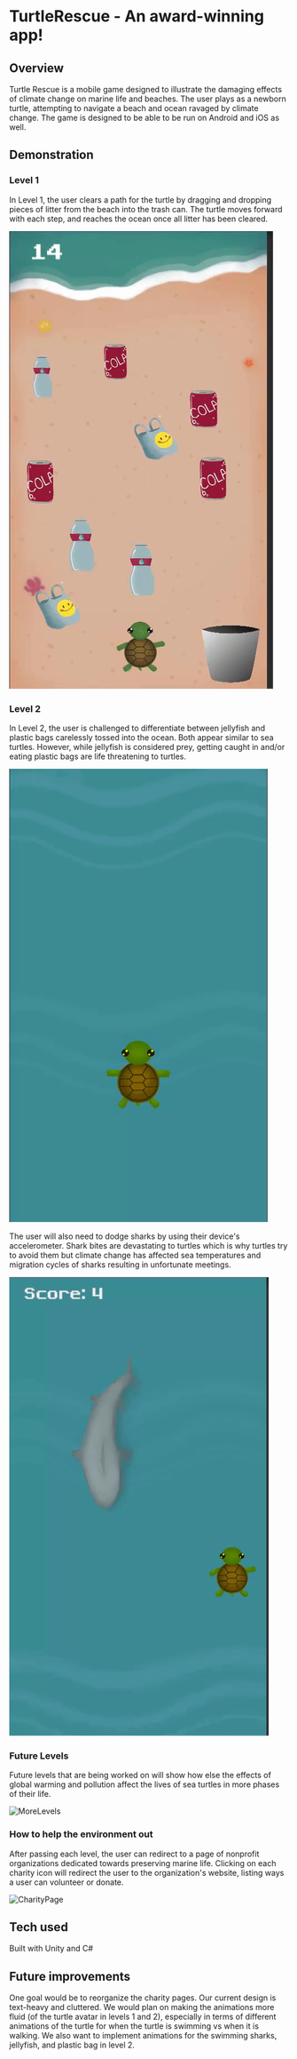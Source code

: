 # TurtleRescue - An award-winning app!

## Overview
Turtle Rescue is a mobile game designed to illustrate the damaging effects of climate change on marine life and beaches. The user plays as a newborn turtle, attempting to navigate a beach and ocean ravaged by climate change. The game is designed to be able to be run on Android and iOS as well. 

## Demonstration 
### Level 1
In Level 1, the user clears a path for the turtle by dragging and dropping pieces of litter from the beach into the trash can. The turtle moves forward with each step, and reaches the ocean once all litter has been cleared. 

![](Demo/Level1.gif)

### Level 2
In Level 2, the user is challenged to differentiate between jellyfish and plastic bags carelessly tossed into the ocean. Both appear similar to sea turtles. However, while jellyfish is considered prey, getting caught in and/or eating plastic bags are life threatening to turtles.

![PracticeRound](Demo/ActualPracticeRound.gif)

The user will also need to dodge sharks by using their device's accelerometer. Shark bites are devastating to turtles which is why turtles try to avoid them but climate change has affected sea temperatures and migration cycles of sharks resulting in unfortunate meetings. 

![](Demo/Level2.gif)

### Future Levels
Future levels that are being worked on will show how else the effects of global warming and pollution affect the lives of sea turtles in more phases of their life.

![MoreLevels](https://user-images.githubusercontent.com/20648029/63208111-3a21fc80-c085-11e9-8254-05cbf65f4e4b.jpg)

### How to help the environment out
After passing each level, the user can redirect to a page of nonprofit organizations dedicated towards preserving marine life. Clicking on each charity icon will redirect the user to the organization's website, listing ways a user can volunteer or donate. 

![CharityPage](https://user-images.githubusercontent.com/20648029/63208070-e57e8180-c084-11e9-9a93-dfa7e9f77f18.jpg)

## Tech used
Built with Unity and C#

## Future improvements
One goal would be to reorganize the charity pages. Our current design is text-heavy and cluttered. 
We would plan on making the animations more fluid (of the turtle avatar in levels 1 and 2), especially in terms of different animations of the turtle for when the turtle is swimming vs when it is walking. We also want to implement animations for the swimming sharks, jellyfish, and plastic bag in level 2.

